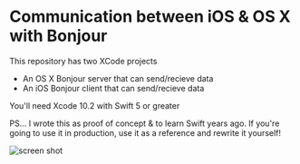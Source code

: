 # Communication between iOS & OS X with Bonjour

This repository has two XCode projects

* An OS X Bonjour server that can send/recieve data
* An iOS Bonjour client that can send/recieve data

You'll need Xcode 10.2 with Swift 5 or greater

PS... I wrote this as proof of concept & to learn Swift years ago. If you're going to use it in production, use it as a reference and rewrite it yourself!

![screen shot](https://raw.githubusercontent.com/jameszaghini/bonjour-demo-osx-to-ios/master/screenshot.png)

